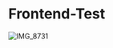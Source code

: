 # Frontend-Test


![IMG_8731](https://user-images.githubusercontent.com/55401298/194261481-f0cbe295-0c79-4427-9899-4dbef9eb33dd.jpeg)
